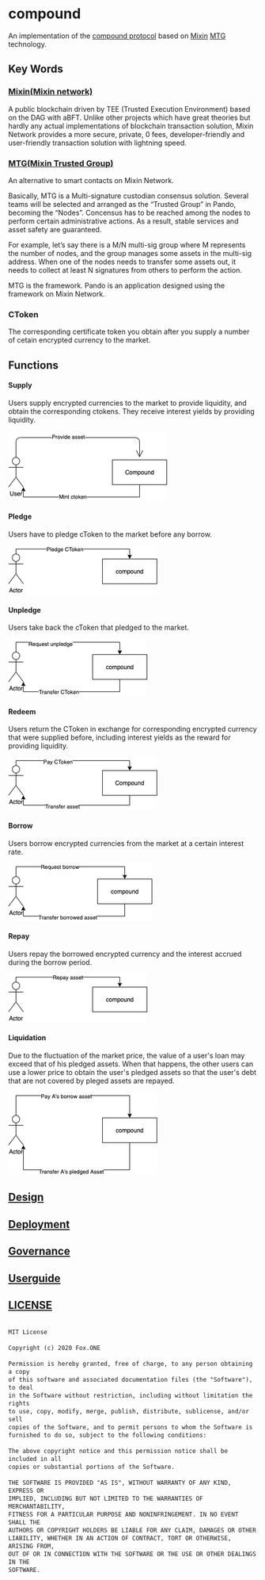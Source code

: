 # compound

An implementation of the [compound protocol](https://github.com/compound-finance/compound-protocol) based on [Mixin](https://github.com/MixinNetwork/mixin) [MTG](https://github.com/MixinNetwork/developers.mixin.one/blob/main/developers/src/i18n/en/document/mainnet/mtg.md) technology.

## Key Words

### [Mixin(Mixin network)](https://github.com/MixinNetwork/mixin)
A public blockchain driven by TEE (Trusted Execution Environment) based on the DAG with aBFT. Unlike other projects which have great theories but hardly any actual implementations of blockchain transaction solution, Mixin Network provides a more secure, private, 0 fees, developer-friendly and user-friendly transaction solution with lightning speed.

### [MTG(Mixin Trusted Group)](https://github.com/MixinNetwork/developers.mixin.one/blob/main/developers/src/i18n/en/document/mainnet/mtg.md)

An alternative to smart contacts on Mixin Network.

Basically, MTG is a Multi-signature custodian consensus solution. Several teams will be selected and arranged as the “Trusted Group” in Pando, becoming the “Nodes”. Concensus has to be reached among the nodes to perform certain administrative actions. As a result, stable services and asset safety are guaranteed.

For example, let’s say there is a M/N multi-sig group where M represents the number of nodes, and the group manages some assets in the multi-sig address. When one of the nodes needs to transfer some assets out, it needs to collect at least N signatures from others to perform the action.

MTG is the framework. Pando is an application designed using the framework on Mixin Network.

### CToken

The corresponding certificate token you obtain after you supply a number of cetain encrypted currency to the market.

## Functions

#### Supply

Users supply encrypted currencies to the market to provide liquidity, 
and obtain the corresponding ctokens. They receive interest yields by providing liquidity.

![](docs/images/uc_supply.png)

#### Pledge

Users have to pledge cToken to the market before any borrow.

![](docs/images/uc_pledge.png)

#### Unpledge

Users take back the cToken that pledged to the market.

![](docs/images/uc_unpledge.png)

#### Redeem

Users return the CToken in exchange for corresponding encrypted currency that were supplied before, including interest yields as the reward for providing liquidity. 

![](docs/images/uc_redeem.png)

#### Borrow

Users borrow encrypted currencies from the market at a certain interest rate.

![](docs/images/uc_borrow.png)

#### Repay

Users repay the borrowed encrypted currency and the interest accrued during the borrow period.

![](docs/images/uc_repay.png)

#### Liquidation

Due to the fluctuation of the market price, the value of a user's loan may exceed that of his pledged assets. When that happens, the other users can use a lower price to obtain the user's pledged assets so that the user's debt that are not covered by pleged assets are repayed.     

![](docs/images/uc_liquidity.png)


## [Design](docs/design.md)

## [Deployment](docs/deploy.md)

## [Governance](docs/governance.md)

## [Userguide](docs/userguide.pdf)

## [LICENSE](LICENSE)

```

MIT License

Copyright (c) 2020 Fox.ONE

Permission is hereby granted, free of charge, to any person obtaining a copy
of this software and associated documentation files (the "Software"), to deal
in the Software without restriction, including without limitation the rights
to use, copy, modify, merge, publish, distribute, sublicense, and/or sell
copies of the Software, and to permit persons to whom the Software is
furnished to do so, subject to the following conditions:

The above copyright notice and this permission notice shall be included in all
copies or substantial portions of the Software.

THE SOFTWARE IS PROVIDED "AS IS", WITHOUT WARRANTY OF ANY KIND, EXPRESS OR
IMPLIED, INCLUDING BUT NOT LIMITED TO THE WARRANTIES OF MERCHANTABILITY,
FITNESS FOR A PARTICULAR PURPOSE AND NONINFRINGEMENT. IN NO EVENT SHALL THE
AUTHORS OR COPYRIGHT HOLDERS BE LIABLE FOR ANY CLAIM, DAMAGES OR OTHER
LIABILITY, WHETHER IN AN ACTION OF CONTRACT, TORT OR OTHERWISE, ARISING FROM,
OUT OF OR IN CONNECTION WITH THE SOFTWARE OR THE USE OR OTHER DEALINGS IN THE
SOFTWARE.

```
